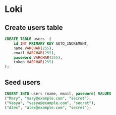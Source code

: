 # Loki

## Create users table

```sql
CREATE TABLE users  (
    id INT PRIMARY KEY AUTO_INCREMENT,
    name VARCHAR(255),
    email VARCHAR(255),
    password VARCHAR(255),
    token VARCHAR(255)
);
```

## Seed users

```sql
INSERT INTO users (name, email, password) VALUES
("Mary", "mary@example.com", "secret"),
("Vasya", "vasya@example.com", "secret"),
("Alex", "alex@example.com", "secret");
```
